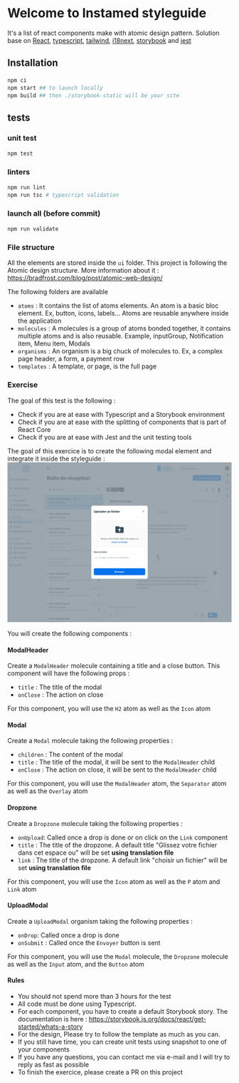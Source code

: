 # Welcome to Instamed styleguide

It's a list of react components make with atomic design pattern.
Solution base on [React](https://reactjs.org/), [typescript](https://www.typescriptlang.org/), [tailwind](https://tailwindcss.com/), [i18next](https://react.i18next.com/), [storybook](https://storybook.js.org/) and [jest](https://jestjs.io/)

## Installation

```bash
npm ci
npm start ## to launch locally
npm build ## then ./storybook-static will be your site
```

## tests

### unit test

```bash
npm test
```

### linters

```bash
npm run lint
npm run tsc # typescript validation
```

### launch all (before commit)

```bash
npm run validate
```

### File structure
All the elements are stored inside the `ui` folder. This project is following the Atomic design structure.
More information about it : https://bradfrost.com/blog/post/atomic-web-design/

The following folders are available 
* `atoms` : It contains the list of atoms elements. An atom is a basic bloc element. Ex, button, icons, labels... Atoms are reusable anywhere inside the application
* `molecules` : A molecules is a group of atoms bonded together, it contains multiple atoms and is also reusable. Example, inputGroup, Notification item, Menu item, Modals
* `organisms` : An organism is a big chuck of molecules to. Ex, a complex page header, a form, a payment row
*  `templates` : A template, or page, is the full page


### Exercise
The goal of this test is the following : 
* Check if you are at ease with Typescript and a Storybook environment
* Check if you are at ease with the splitting of components that is part of React Core
* Check if you are at ease with Jest and the unit testing tools

The goal of this exercice is to create the following modal element and integrate it inside the styleguide :
![Upload a document](assets/img/upload_a_document.png)

You will create the following components :
#### ModalHeader
Create a `ModalHeader` molecule containing a title and a close button. This component will have the following props&nbsp;: 
  * `title` : The title of the modal
  * `onClose` : The action on close 

For this component, you will use the `H2` atom as well as the `Icon` atom 

#### Modal
Create a `Modal` molecule taking the following properties : 
* `children` : The content of the modal
* `title` : The title of the modal, it will be sent to the `ModalHeader` child
* `onClose` : The action on close, it will be sent to the `ModalHeader` child

For this component, you will use the `ModalHeader` atom, the `Separator` atom as well as the `Overlay` atom

#### Dropzone
Create a `Dropzone` molecule taking the following properties :
* `onUpload`: Called once a drop is done or on click on the `Link` component 
* `title` : The title of the dropzone. A default title "Glissez votre fichier dans cet espace ou" will be set **using translation file**
* `link` : The title of the dropzone. A default link "choisir un fichier" will be set **using translation file**

For this component, you will use the `Icon` atom as well as the `P` atom and `Link` atom


#### UploadModal
Create a `UploadModal` organism taking the following properties :
* `onDrop`: Called once a drop is done
* `onSubmit` : Called once the `Envoyer` button is sent

For this component, you will use the `Modal` molecule, the `Dropzone` molecule as well as the `Input` atom, and the `Button` atom

#### Rules 
* You should not spend more than 3 hours for the test
* All code must be done using Typescript.
* For each component, you have to create a default Storybook story. The documentation is here : https://storybook.js.org/docs/react/get-started/whats-a-story
* For the design, Please try to follow the template as much as you can.
* If you still have time, you can create unit tests using snapshot to one of your components
* If you have any questions, you can contact me via e-mail and I will try to reply as fast as possible
* To finish the exercice, please create a PR on this project
